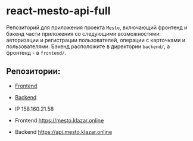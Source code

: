 # react-mesto-api-full
Репозиторий для приложения проекта `Mesto`, включающий фронтенд и бэкенд части приложения со следующими возможностями: авторизации и регистрации пользователей, операции с карточками и пользователями. Бэкенд расположите в директории `backend/`, а фронтенд - в `frontend/`. 

  ## Репозитории:
  - [Frontend](https://github.com/CyrilLaz/react-mesto-auth)
  - [Backend](https://github.com/CyrilLaz/express-mesto-gha)
  
  
- IP  158.160.21.58
- Frontend  https://mesto.klazar.online
- Backend  https://api.mesto.klazar.online
